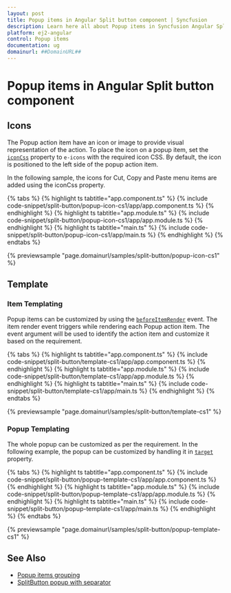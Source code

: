```yaml
---
layout: post
title: Popup items in Angular Split button component | Syncfusion
description: Learn here all about Popup items in Syncfusion Angular Split button component of Syncfusion Essential JS 2 and more.
platform: ej2-angular
control: Popup items 
documentation: ug
domainurl: ##DomainURL##
---
```


# Popup items in Angular Split button component

## Icons

The Popup action item have an icon or image to provide visual representation of the action. To place the icon on a popup item, set the [`iconCss`](https://ej2.syncfusion.com/angular/documentation/api/split-button#iconcss) property to `e-icons` with the required icon CSS. By default, the icon is positioned to the left side of the popup action item.

In the following sample, the icons for Cut, Copy and Paste menu items are
added using the iconCss property.

{% tabs %}
{% highlight ts tabtitle="app.component.ts" %}
{% include code-snippet/split-button/popup-icon-cs1/app/app.component.ts %}
{% endhighlight %}
{% highlight ts tabtitle="app.module.ts" %}
{% include code-snippet/split-button/popup-icon-cs1/app/app.module.ts %}
{% endhighlight %}
{% highlight ts tabtitle="main.ts" %}
{% include code-snippet/split-button/popup-icon-cs1/app/main.ts %}
{% endhighlight %}
{% endtabs %}
  
{% previewsample "page.domainurl/samples/split-button/popup-icon-cs1" %}

## Template

### Item Templating

Popup items can be customized by using the [`beforeItemRender`](https://ej2.syncfusion.com/angular/documentation/api/split-button#beforeitemrender) event. The item render event triggers while rendering each Popup action item. The event argument will be used to identify the action item and customize it based on the requirement.

{% tabs %}
{% highlight ts tabtitle="app.component.ts" %}
{% include code-snippet/split-button/template-cs1/app/app.component.ts %}
{% endhighlight %}
{% highlight ts tabtitle="app.module.ts" %}
{% include code-snippet/split-button/template-cs1/app/app.module.ts %}
{% endhighlight %}
{% highlight ts tabtitle="main.ts" %}
{% include code-snippet/split-button/template-cs1/app/main.ts %}
{% endhighlight %}
{% endtabs %}
  
{% previewsample "page.domainurl/samples/split-button/template-cs1" %}

### Popup Templating

The whole popup can be customized as per the requirement. In the following example, the popup can be customized by handling it in [`target`](https://ej2.syncfusion.com/angular/documentation/api/split-button#target) property.

{% tabs %}
{% highlight ts tabtitle="app.component.ts" %}
{% include code-snippet/split-button/popup-template-cs1/app/app.component.ts %}
{% endhighlight %}
{% highlight ts tabtitle="app.module.ts" %}
{% include code-snippet/split-button/popup-template-cs1/app/app.module.ts %}
{% endhighlight %}
{% highlight ts tabtitle="main.ts" %}
{% include code-snippet/split-button/popup-template-cs1/app/main.ts %}
{% endhighlight %}
{% endtabs %}
  
{% previewsample "page.domainurl/samples/split-button/popup-template-cs1" %}

## See Also

* [Popup items grouping](./how-to/group-items-in-popup)
* [SplitButton popup with separator](./icons-and-separator#separator)